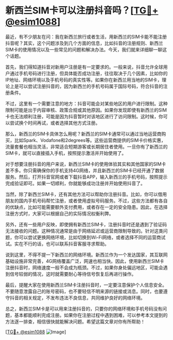 # 新西兰SIM卡可以注册抖音吗？[[TG💪+ @esim1088](https://t.me/s/esim1088)]

最近，有不少朋友在问：我在新西兰旅行或者生活，用新西兰的SIM卡能不能注册抖音呢？其实，这个问题涉及到几个方面的信息，比如抖音的注册规则、新西兰SIM卡的使用情况以及一些常见的问题和解决办法。今天，我们就来详细聊一聊这个话题。

首先，我们得知道抖音对新用户注册是有一定要求的。一般来说，抖音允许全球用户通过手机号码进行注册，但具体能否成功注册，往往取决于几个因素，比如你的IP地址、网络环境以及手机号码的真实性等。如果你在新西兰用当地的SIM卡，理论上是可以尝试注册抖音的，因为新西兰的手机号码属于国际号码，符合抖音的注册条件。

不过，这里有一个需要注意的地方：抖音可能会对某些地区的用户进行限制。这种限制可能是出于内容审核、政策合规或其他原因。如果你发现即使有新西兰的SIM卡也无法顺利注册，可能是因为抖音暂时对该地区进行了访问限制。这时候，你可以尝试换个时间再试，或者选择其他方式注册。

那么，新西兰的SIM卡具体怎么用呢？新西兰的SIM卡通常可以通过当地运营商购买，比如Spark、Vodafone和2degrees等。这些运营商提供的SIM卡价格实惠，流量套餐也相当灵活，非常适合短期游客或长期居住者使用。一旦你有了新西兰的SIM卡，就可以直接插入手机，按照提示激活并开始使用了。

对于想要注册抖音的用户来说，新西兰SIM卡的使用体验其实和其他国家的SIM卡差不多。你只需确保你的手机支持4G网络，并且新西兰的SIM卡已经开通了数据服务。然后，打开抖音官网或者下载抖音APP，输入新西兰的手机号码，按照提示完成验证即可。如果一切顺利，你就能够成功注册并开始使用抖音了。

当然，除了新西兰SIM卡，还有其他方法可以帮助你注册抖音。比如，你可以借用朋友的国内手机号码帮忙注册，或者使用虚拟号码服务。不过，这些方法都有各自的优缺点，比如可能需要额外支付费用，或者存在一定的安全隐患。因此，在选择注册方式时，大家可以根据自己的实际情况权衡利弊。

另外，还有一些用户反映，即使拥有新西兰SIM卡，注册抖音时还是遇到了验证码无法接收的问题。这种情况通常是由于网络延迟或运营商限制导致的。针对这类问题，你可以尝试更换网络环境，比如切换到Wi-Fi网络，或者选择不同的运营商试试。实在不行的话，也可以联系抖音客服寻求帮助。

说到这里，不得不提一下新西兰的网络环境。新西兰作为一个发达国家，其互联网基础设施非常完善，4G网络覆盖广泛，网速也相当快。因此，使用新西兰SIM卡注册抖音时，网络速度一般不会成为瓶颈。不过，如果你身处偏远地区，可能会遇到信号较弱的情况，这时就需要耐心等待信号恢复后再进行操作。

最后，提醒大家在使用新西兰SIM卡注册抖音时，一定要注意保护个人信息安全。不要随意泄露自己的账号密码，也不要轻信不明来源的链接或消息。同时，也要遵守抖音的相关规定，不发布违法不良信息，共同维护良好的网络环境。

总之，新西兰SIM卡是可以用来注册抖音的，只要你的网络环境和手机号码没有问题，基本都能顺利完成注册。如果你在注册过程中遇到困难，可以参考本文提到的方法逐一排查，相信很快就能解决问题。希望这篇文章对你有所帮助！

[[TG💪+ @esim1088](https://t.me/s/esim1088) ![Image](https://i.postimg.cc/4NQfJmqS/Snipaste-2025-05-13-00-14-12.png)]